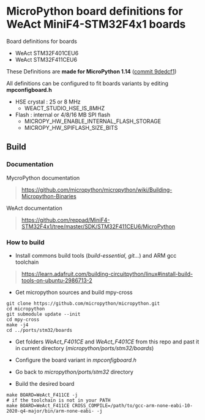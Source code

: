 # MicroPython board definitions for WeAct MiniF4-STM32F4x1 boards

Board definitions for boards
* WeAct STM32F401CEU6
* WeAct STM32F411CEU6

These Definitions are **made for MicroPython 1.14** ([commit 9dedcf1](https://github.com/micropython/micropython/tree/9dedcf122d19c6b7452adb48ff5567509adfb073))

All definitions can be configured to fit boards variants by editing **mpconfigboard.h**
* HSE crystal : 25 or 8 MHz
    * WEACT_STUDIO_HSE_IS_8MHZ
* Flash : internal or 4/8/16 MB SPI flash
    * MICROPY_HW_ENABLE_INTERNAL_FLASH_STORAGE
    * MICROPY_HW_SPIFLASH_SIZE_BITS


## Build

### Documentation

MycroPython documentation
> https://github.com/micropython/micropython/wiki/Building-Micropython-Binaries

WeAct documentation
> https://github.com/reppad/MiniF4-STM32F4x1/tree/master/SDK/STM32F411CEU6/MicroPython

### How to build

* Install commons build tools (*build-essential, git...*) and ARM gcc toolchain
> https://learn.adafruit.com/building-circuitpython/linux#install-build-tools-on-ubuntu-2986713-2


* Get micropython sources and build mpy-cross
```
git clone https://github.com/micropython/micropython.git
cd micropython
git submodule update --init
cd mpy-cross
make -j4
cd ../ports/stm32/boards
```

* Get folders *WeAct_F401CE* and *WeAct_F401CE* from this repo and past it in current directory (*micropython/ports/stm32/boards*)

* Configure the board variant in *mpconfigboard.h*

* Go back to *micropython/ports/stm32* directory

* Build the desired board
```
make BOARD=WeAct_F411CE -j
# if the toolchain is not in your PATH
make BOARD=WeAct_F411CE CROSS_COMPILE=/path/to/gcc-arm-none-eabi-10-2020-q4-major/bin/arm-none-eabi- -j
```
